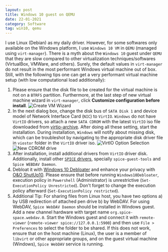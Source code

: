```yaml
---
layout: post
title: Windows 10 guest on QEMU
date: 22-01-2021
category: Software
tag: win10, qemu
---
```


I use Linux (Debian) as my daily driver. However, for some softwares only available on the Windows platform, I use `Windows 10 VM` in `QEMU` (managed using `virt-manager`). There is a myth about the `Windows 10` guest under `QEMU` that they are slow compared to other virtualization techniques/softwares (VirtualBox, VMWare, and others). Surely, the default values in `virt-manager` do not result in the most performant Windows virtual machine out of box. Still, with the following tips one can get a very performant virtual machine setup (with low computational load additionally):

1. Please ensure that the disk file to be created for the virtual machine is not on a `BTRFS` partition. Furthermore, at the last step of new virtual machine wizard in `virt-manager`, click **Customize configuration before install**.
	![Create VM Wizard]({static}../images/new_vm_last_step.png)
2. In the next dialog box, change the disk bus of `SATA Disk 1` and device model of Network Interface Card (`NIC`) to `VirtIO`. `Windows` do not have `VirtIO` drivers, so attach a new `SATA CDROM` with the latest `VirtIO` iso file downloaded from [virtio-archive](https://fedorapeople.org/groups/virt/virtio-win/direct-downloads/archive-virtio/virtio-win-0.1.185-2/). After doing all these setting, start the installation. During installation, `Windows` will notify about missing disk, which can be troubleshot by navigating to the appropriate disk driver file in `viostor` folder in the `VirtIO` driver iso.
	![VirtIO Option Selection]({static}../images/virtio_selection.png)
	![New CDROM drive]({static}../images/new_cdrom.png)
3. After installation, install additional drivers from `VirtIO` driver disk. Additionally, install other [`SPICE` drivers](https://www.spice-space.org/download.html), specially `spice-guest-tools` and `Spice WEBDAV Daemon`.
4. Debloat it with [Windows 10 Debloater](https://github.com/Sycnex/Windows10Debloater) and enhance your privacy with [O&O ShutUp10](https://www.oo-software.com/en/shutup10). Please ensure that before running `Windows10Debloater`, execution policy in `Powershell` (Administrator) is unrestrictive (`Set-ExecutionPolicy Unrestricted`). Don't forget to change the execution policy afterward (`Set-ExecutionPolicy restricted`).
5. Additional Tip: For sharing files from Linux host, you have two options a) by USB redirection of attached pen drive b) by WebDAV. For using WebDAV, `Spice WebDAV Daemon` should be installed in Windows guest. Add a new channel hardware with target name `org.spice-space.webdav.0`. Start the Windows guest and connect it with `remote-viewer` (`remote-viewer spice://127.0.0.1:5900`) and then use `File > Preferences` to select the folder to be shared. If this does not work, ensure that on the host machine (Linux), the user is a member of `libvirt` or other appropriate groups, and on the guest virtual machine (Windows), `Spice WebDAV` service is running.
